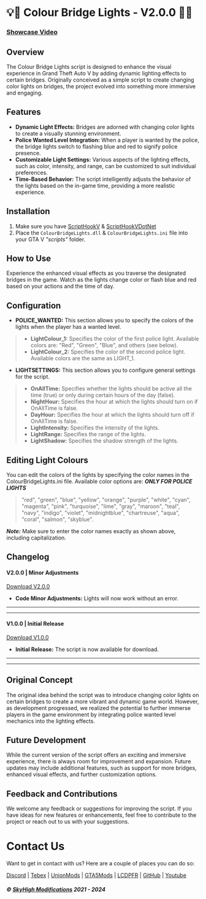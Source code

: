# 💡🌉 Colour Bridge Lights - V2.0.0 🌉💡

### [Showcase Video](https://youtu.be/qxih62hg4pQ)

## Overview

The Colour Bridge Lights script is designed to enhance the visual experience in Grand Theft Auto V by adding dynamic lighting effects to certain bridges. Originally conceived as a simple script to create changing color lights on bridges, the project evolved into something more immersive and engaging.

## Features

- **Dynamic Light Effects:** Bridges are adorned with changing color lights to create a visually stunning environment.
- **Police Wanted Level Integration:** When a player is wanted by the police, the bridge lights switch to flashing blue and red to signify police presence.
- **Customizable Light Settings:** Various aspects of the lighting effects, such as color, intensity, and range, can be customized to suit individual preferences.
- **Time-Based Behavior:** The script intelligently adjusts the behavior of the lights based on the in-game time, providing a more realistic experience.

## Installation

1. Make sure you have [ScriptHookV](http://www.dev-c.com/gtav/scripthookv/) & [ScriptHookVDotNet](https://github.com/scripthookvdotnet/scripthookvdotnet)
2. Place the `ColourBridgeLights.dll` & `ColourBridgeLights.ini` file into your GTA V *"scripts"* folder.

## How to Use
Experience the enhanced visual effects as you traverse the designated bridges in the game. Watch as the lights change color or flash blue and red based on your actions and the time of day.

## Configuration

- **POLICE_WANTED:** This section allows you to specify the colors of the lights when the player has a wanted level.

> - **LightColour_1:** Specifies the color of the first police light. Available colors are: "Red", "Green", "Blue", and others (see below).
> - **LightColour_2:** Specifies the color of the second police light. Available colors are the same as LIGHT_1.

- **LIGHTSETTINGS:** This section allows you to configure general settings for the script.

> - **OnAllTime:** Specifies whether the lights should be active all the time (true) or only during certain hours of the day (false).
> - **NightHour:** Specifies the hour at which the lights should turn on if OnAllTime is false.
> - **DayHour:** Specifies the hour at which the lights should turn off if OnAllTime is false.
> - **LightIntensity:** Specifies the intensity of the lights.
> - **LightRange:** Specifies the range of the lights.
> - **LightShadow:** Specifies the shadow strength of the lights.

## Editing Light Colours
You can edit the colors of the lights by specifying the color names in the ColourBridgeLights.ini file. Available color options are: ***ONLY FOR POLICE LIGHTS***

 > "red", "green", "blue", "yellow", "orange", "purple", "white", "cyan", "magenta", "pink", "turquoise", "lime", "gray", "maroon", "teal", "navy", "indigo", "violet", "midnightblue", "chartreuse", "aqua", "coral", "salmon", "skyblue".

***Note:***
Make sure to enter the color names exactly as shown above, including capitalization.

## Changelog

#### V2.0.0 | Minor Adjustments
[Download V2.0.0](https://github.com/SkyHighModifications/ColourBridgeLights/releases/tag/2.0.0)
- **Code Minor Adjustments:** Lights will now work without an error.
---
---
#### V1.0.0 | Initial Release
[Download V1.0.0](https://github.com/SkyHighModifications/ColourBridgeLights/releases/tag/1.0.0)
- **Initial Release:** The script is now available for download.
---
---

## Original Concept
The original idea behind the script was to introduce changing color lights on certain bridges to create a more vibrant and dynamic game world. However, as development progressed, we realized the potential to further immerse players in the game environment by integrating police wanted level mechanics into the lighting effects.

## Future Development
While the current version of the script offers an exciting and immersive experience, there is always room for improvement and expansion. Future updates may include additional features, such as support for more bridges, enhanced visual effects, and further customization options.

## Feedback and Contributions
We welcome any feedback or suggestions for improving the script. If you have ideas for new features or enhancements, feel free to contribute to the project or reach out to us with your suggestions.

# Contact Us
Want to get in contact with us? Here are a couple of places you can do so:

[Discord](https://discord.gg/tKQgdQuJYF) | [Tebex](https://skyhigh-modifications.tebex.io/) | [UnionMods](https://unionmods.com/viewauthor?author=592) | [GTA5Mods](https://www.gta5-mods.com/users/BerkshireMods) | [LCDPFR](https://www.lcpdfr.com/profile/465231-skyhigh-modifications/) | [GitHub](https://github.com/SkyHighModifications) | [Youtube](https://www.youtube.com/@SkyHighModifications)

##### © [SkyHigh Modifications](https://discord.gg/tKQgdQuJYF) 2021 - 2024
